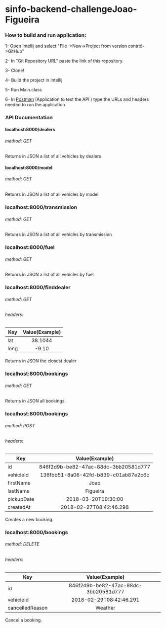 # sinfo-backend-challengeJoao-Figueira

### How to build and run application:

1- Open Intellij and select "File ->New->Project from version control->GitHub"

2- In "Git Repository URL" paste the link of this repository.

3- Clone!

4- Build the project in Intellij

5- Run Main.class

6- In [Postman](https://www.getpostman.com/) (Application to test the API ) type the URLs and headers needed to run the application. 






### API Documentation 

#### localhost:8000/dealers       
###### method: GET

Returns in JSON a list of all vehicles by dealers

#### localhost:8000/model  
###### method: GET

Retunrs in JSON a list of all vehicles by model

### localhost:8000/transmission 
###### method: GET

Retunrs in JSON a list of all vehicles by transmission 

### localhost:8000/fuel 
###### method: GET

Retunrs in JSON a list of all vehicles by fuel


### localhost:8000/finddealer 
###### method: GET
###### headers: 
| Key        | Value(Example)           | 
| ------------- |:-------------:|
| lat     | 38.1044 | 
|long      | -9.10      |  



Returns in JSON the closest dealer


### localhost:8000/bookings 
###### method: GET

Returns in JSON all bookings

### localhost:8000/bookings 
###### method: POST
###### headers:
| Key        | Value(Example)           | 
| ------------- |:-------------:|
| id     | 846f2d9b-be82-47ac-88dc-3bb20581d777 | 
|vehicleId      | 136fbb51-8a06-42fd-b839-c01ab87e2c6c      |  
| firstName | Joao     |    
|lastName | Figueira| 
|pickupDate| 2018-03-20T10:30:00|
|createdAt| 2018-02-27T08:42:46.296|

Creates a new booking.


### localhost:8000/bookings 
###### method: DELETE
###### headers:
| Key        | Value(Example)           | 
| ------------- |:-------------:|
| id     | 846f2d9b-be82-47ac-88dc-3bb20581d777 | 
|vehicleId      | 2018-02-29T08:42:46.291     |  
| cancelledReason | Weather     |    


Cancel a booking.
